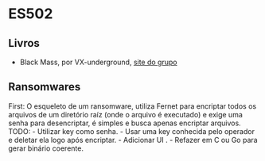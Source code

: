 # ES502

## Livros

- Black Mass, por VX-underground, <a href="https://vx-underground.org/">site do grupo</a>

## Ransomwares

First: O esqueleto de um ransomware, utiliza Fernet para encriptar todos os arquivos de um diretório raíz (onde o arquivo é executado) e exige uma senha para desencriptar, é simples e busca apenas encriptar arquivos.
TODO:
    - Utilizar key como senha.
    - Usar uma key conhecida pelo operador e deletar ela logo após encriptar. 
    - Adicionar UI .
    - Refazer em C ou Go para gerar binário coerente.
